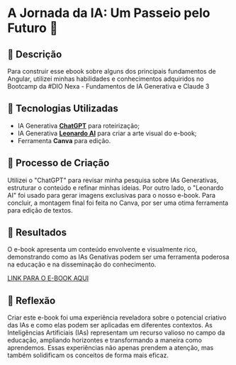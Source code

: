 # A Jornada da IA: Um Passeio pelo Futuro 🌌

## 📒 Descrição
Para construir esse ebook sobre alguns dos principais fundamentos de Angular, utilizei minhas habilidades e conhecimentos adquiridos no Bootcamp da #DIO Nexa - Fundamentos de IA Generativa e Claude 3

## 🤖 Tecnologias Utilizadas
- IA Generativa **[ChatGPT](https://chat.openai.com)** para roteirização;
- IA Generativa **[Leonardo AI](https://leonardo.ai)** para criar a arte visual do e-book;
- Ferramenta **Canva** para edição.

## 🧐 Processo de Criação
Utilizei o "ChatGPT" para revisar minha pesquisa sobre IAs Generativas, estruturar o conteúdo e refinar minhas ideias. Por outro lado, o "Leonardo AI" foi usado para gerar imagens exclusivas para o nosso e-book. Para concluir, a montagem final foi feita no Canva, por ser uma otima ferramenta para edição de textos.

## 🚀 Resultados
O e-book apresenta um conteúdo envolvente e visualmente rico, demonstrando como as IAs Genativas podem ser uma ferramenta poderosa na educação e na disseminação do conhecimento.

[LINK PARA O E-BOOK AQUI](https://www.linkedin.com/posts/musial-dev_labdionattyornot-activity-7204349740967202816-9KXP?utm_source=share&utm_medium=member_desktop)

## 💭 Reflexão
Criar este e-book foi uma experiência reveladora sobre o potencial criativo das IAs e como elas podem ser aplicadas em diferentes contextos. 
As Inteligências Artificiais (IAs) representam um recurso valioso no campo da educação, ampliando horizontes e transformando a maneira como aprendemos.
Essas experiências não apenas prendem a atenção, mas também solidificam os conceitos de forma mais eficaz. 

